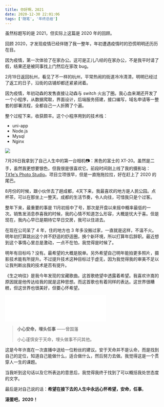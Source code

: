```yaml
---
title: 你好啊，2021
date: 2020-12-30 22:01:06
tags: ['随笔', '年终总结']
---
```


虽然标题写的是 2021，但实际上这篇是 2020 年的回顾。

回顾 2020，才发现疫情已经伴随了我一整年，年初遭遇疫情时的恐慌明明还历历在目。

因为疫情，第一次体验了在家办公。这可是正儿八经的在家办公，不是我平时请了假，结果还是被同事找上门然后在家改 bug。

2月19日返回杭州，看见了不一样的杭州，平常热闹的街道冷冷清清，明明已经过了返工的日子，沿街的店铺却都还紧紧闭着。

因为疫情，年初动森的发售直接让动森与 switch 火出了圈。我心血来潮还开发了一个小程序，从数据爬取，界面设计，后端服务搭建，接口编写，域名申请等一整套的部署流程，全都自己一人折腾了个遍。

整个过程下来，收获颇丰。这个小程序用到的技术栈：

* uni-app
* Node.js
* Mysql
* Nginx

![](https://personal-1251959693.cos.ap-chengdu.myqcloud.com/2020-12-28-animalCrossingCode.jpg)

7月26日我拿到了自己人生中的第一台相机📷：黑色的富士的 XT-20。虽然是二手，虽然我更想要银色，但我很是很喜欢它。前段时间刚上线了我的摄影站：[Tit1e's Photo Studio](https://album.animalcrossing.life/)。项目立项很早，但是一直拖拖拉拉，好在赶上了 2020 的尾巴。

8月份的时候，跟小伙伴去了趟成都，4天下来，我最喜欢的地方是人民公园。点杯茶，可以在那坐上一整天。成都的生活节奏，令人向往，可惜我只是个过客。

整年下来，最重要的事是 11月初摇中了号，那次是开盘以来摇中概率最低的一次。销售发消息恭喜我的时候，我的心情不知道怎么形容，大概是忧大于喜。但是现在，我内心早已是期待它早日交房，我可以住进去。

在现在公司呆了 4 年，住的地方也 3 年多没搬过家，一直就是这样，不温不火。明年初打算跳出这个并不舒适的舒适圈，换个新环境，所以打算年后辞职。最近想到这个事情心里总是激动，一点不在怕，我觉得是时候了。

明年有目标吗？没有。最希望的大概是脱单。另外希望自己明年能拍更多照片，摄影技术能有所提升。不过提升技术这种目标过于虚无，因为我觉得我的审美不足以让我判断出我的技术是否有提升。

《生之响往》是我今年发现的宝藏歌曲。这首歌绝望中透露着希望。我喜欢许嵩的原因就是他传达给我的就是这种思想。而这首歌也有着同样的表达。这世界很糟糕，但这世界也很美好，但要心怀希望。

<iframe frameborder="no" border="0" marginwidth="0" marginheight="0" width=330 height=86 src="//music.163.com/outchain/player?type=2&id=554241255&auto=0&height=66"></iframe>

> **小心安命，埋头任事** ——曾国藩
>
> 小心谨慎安于天命，埋头做事不问其他。

这是今年许嵩在一次直播中送给一位粉丝的建议。安于天命并不是认命，而是找到自己的定位，知道自己能做什么，适合做什么，然后努力去做。我觉得这是一个贯穿人一生的课题。

当我听到这句话以及它所表达的意思后，我觉得我终于找到了可以概括我处世态度的文字。

最后是对自己说的话：**希望在接下去的人生中永远心怀希望，安命，任事**。

**滚蛋吧，2020！**